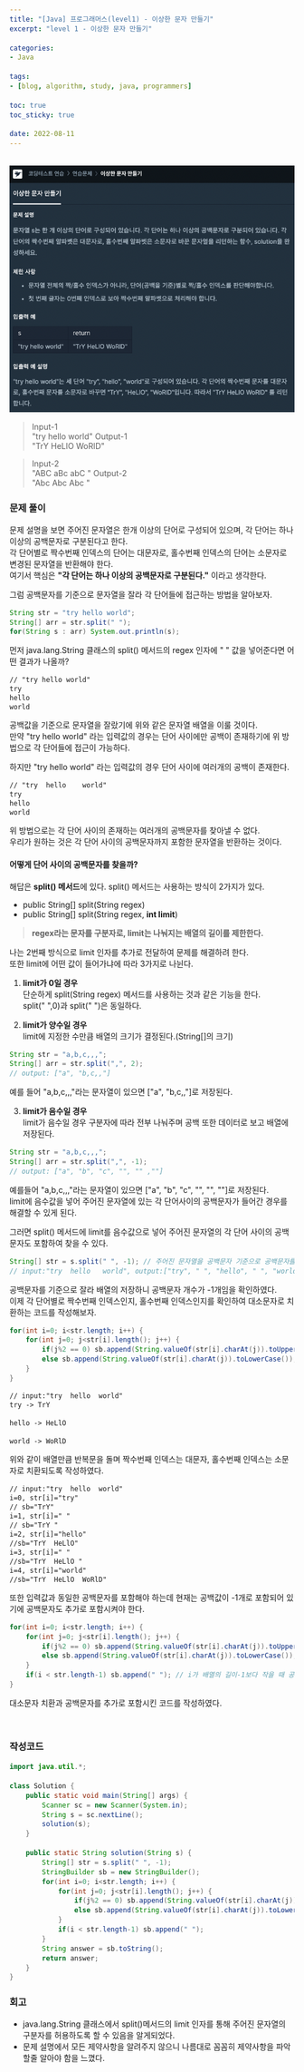 ```yaml
--- 
title: "[Java] 프로그래머스(level1) - 이상한 문자 만들기" 
excerpt: "level 1 - 이상한 문자 만들기" 

categories: 
- Java

tags: 
- [blog, algorithm, study, java, programmers]

toc: true
toc_sticky: true

date: 2022-08-11
--- 
```


<br>

<center><img src="/assets/images/programmers/20220811_02.png"></center>

> Input-1 <br>
"try hello world"
> Output-1 <br>
"TrY HeLlO WoRlD"

> Input-2 <br>
"ABC  aBc   abC "
> Output-2 <br>
"Abc  Abc   Abc "

### 문제 풀이

문제 설명을 보면 주어진 문자열은 한개 이상의 단어로 구성되어 있으며, 각 단어는 하나 이상의 공백문자로 구분된다고 한다. <br>
각 단어별로 짝수번째 인덱스의 단어는 대문자로, 홀수번째 인덱스의 단어는 소문자로 변경된 문자열을 반환해야 한다. <br>
여기서 핵심은 **"각 단어는 하나 이상의 공백문자로 구분된다."** 이라고 생각한다.

그럼 공백문자를 기준으로 문자열을 잘라 각 단어들에 접근하는 방법을 알아보자.

```java
String str = "try hello world";
String[] arr = str.split(" ");
for(String s : arr) System.out.println(s);
```

먼저 java.lang.String 클래스의 split() 메서드의 regex 인자에 " " 값을 넣어준다면 어떤 결과가 나올까?

```
// "try hello world"
try
hello
world
```

공백값을 기준으로 문자열을 잘랐기에 위와 같은 문자열 배열을 이룰 것이다. <br>
만약 "try hello world" 라는 입력값의 경우는 단어 사이에만 공백이 존재하기에 위 방법으로 각 단어들에 접근이 가능하다. <br>

하지만 "try  hello     world" 라는 입력값의 경우 단어 사이에 여러개의 공백이 존재한다. <br>

```
// "try  hello    world"
try
hello
world
```

위 방법으로는 각 단어 사이의 존재하는 여러개의 공백문자를 찾아낼 수 없다. <br>
우리가 원하는 것은 각 단어 사이의 공백문자까지 포함한 문자열을 반환하는 것이다.

#### 어떻게 단어 사이의 공백문자를 찾을까?
해답은 **split() 메서드**에 있다. split() 메서드는 사용하는 방식이 2가지가 있다.
- public String[] split(String regex)
- public String[] split(String regex, **int limit**)
> **regex라는 문자를 구분자로, limit는 나눠지는 배열의 길이를 제한한다.**

나는 2번째 방식으로 limit 인자를 추가로 전달하여 문제를 해결하려 한다. <br>
또한 limit에 어떤 값이 들어가냐에 따라 3가지로 나뉜다.

1. **limit가 0일 경우** <br>
단순하게 split(String regex) 메서드를 사용하는 것과 같은 기능을 한다. <br>
split(" ",0)과 split(" ")은 동일하다.

2. **limit가 양수일 경우** <br>
limit에 지정한 수만큼 배열의 크기가 결정된다.(String[]의 크기) <br>
```java
String str = "a,b,c,,,";
String[] arr = str.split(",", 2);
// output: ["a", "b,c,,"]
```
예를 들어 "a,b,c,,,"라는 문자열이 있으면 ["a", "b,c,,"]로 저장된다.

3. **limit가 음수일 경우** <br> 
limit가 음수일 경우 구분자에 따라 전부 나눠주며 공백 또한 데이터로 보고 배열에 저장된다. <br>
```java
String str = "a,b,c,,,";
String[] arr = str.split(",", -1);
// output: ["a", "b", "c", "", "" ,""]
```
예를들어 "a,b,c,,,"라는 문자열이 있으면 ["a", "b", "c", "", "", ""]로 저장된다. <br>
limit에 음수값을 넣어 주어진 문자열에 있는 각 단어사이의 공백문자가 들어간 경우를 해결할 수 있게 된다.

그러면 split() 메서드에 limit를 음수값으로 넣어 주어진 문자열의 각 단어 사이의 공백문자도 포함하여 찾을 수 있다.

```java
String[] str = s.split(" ", -1); // 주어진 문자열을 공백문자 기준으로 공백문자를 포함하여 배열에 저장한다.
// input:"try  hello   world", output:["try", " ", "hello", " ", "world"]
```

공백문자를 기준으로 잘라 배열의 저장하니 공백문자 개수가 -1개임을 확인하였다. <br>
이제 각 단어별로 짝수번째 인덱스인지, 홀수번째 인덱스인지를 확인하여 대소문자로 치환하는 코드를 작성해보자.

```java
for(int i=0; i<str.length; i++) {
    for(int j=0; j<str[i].length(); j++) {
        if(j%2 == 0) sb.append(String.valueOf(str[i].charAt(j)).toUpperCase());
        else sb.append(String.valueOf(str[i].charAt(j)).toLowerCase());      
    }
}
```

```
// input:"try  hello  world"
try -> TrY

hello -> HeLlO

world -> WoRlD
```
위와 같이 배열만큼 반복문을 돌며 짝수번째 인덱스는 대문자, 홀수번째 인덱스는 소문자로 치환되도록 작성하였다.

```
// input:"try  hello  world"
i=0, str[i]="try"
// sb="TrY"
i=1, str[i]=" "
// sb="TrY "
i=2, str[i]="hello"
//sb="TrY  HeLlO"
i=3, str[i]=" "
//sb="TrY  HeLlO "
i=4, str[i]="world"
//sb="TrY  HeLlO  WoRlD"
```

또한 입력값과 동일한 공백문자를 포함해야 하는데 현재는 공백값이 -1개로 포함되어 있기에 공백문자도 추가로 포함시켜야 한다.

```java
for(int i=0; i<str.length; i++) {
    for(int j=0; j<str[i].length(); j++) {
        if(j%2 == 0) sb.append(String.valueOf(str[i].charAt(j)).toUpperCase());
        else sb.append(String.valueOf(str[i].charAt(j)).toLowerCase());      
    }
    if(i < str.length-1) sb.append(" "); // i가 배열의 길이-1보다 작을 때 공백문자 추가
}
```
대소문자 치환과 공백문자를 추가로 포함시킨 코드를 작성하였다.

<br>

### 작성코드
```java
import java.util.*;

class Solution {
    public static void main(String[] args) {
        Scanner sc = new Scanner(System.in);
        String s = sc.nextLine();
        solution(s);
    }

    public static String solution(String s) {
        String[] str = s.split(" ", -1);
        StringBuilder sb = new StringBuilder();
        for(int i=0; i<str.length; i++) {
            for(int j=0; j<str[i].length(); j++) {
                if(j%2 == 0) sb.append(String.valueOf(str[i].charAt(j)).toUpperCase());
                else sb.append(String.valueOf(str[i].charAt(j)).toLowerCase());      
            }
            if(i < str.length-1) sb.append(" ");
        }
        String answer = sb.toString();
        return answer;
    }
}
```

### 회고
- java.lang.String 클래스에서 split()메서드의 limit 인자를 통해 주어진 문자열의 구분자를 허용하도록 할 수 있음을 알게되었다. 
- 문제 설명에서 모든 제약사항을 알려주지 않으니 나름대로 꼼꼼히 제약사항을 파악할줄 알아야 함을 느꼈다.
